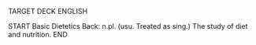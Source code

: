 TARGET DECK
ENGLISH

START
Basic
Dietetics
Back: n.pl. (usu. Treated as sing.) The study of diet and nutrition.
END
